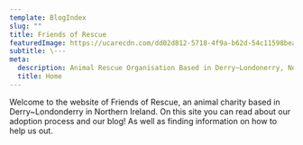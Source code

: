 ```yaml
---
template: BlogIndex
slug: ""
title: Friends of Rescue
featuredImage: https://ucarecdn.com/dd02d812-5718-4f9a-b62d-54c11598bea1/
subtitle: \---
meta:
  description: Animal Rescue Organisation Based in Derry~Londonerry, Northern Ireland
  title: Home
---
```

Welcome to the website of Friends of Rescue, an animal charity based in Derry~Londonderry in Northern Ireland. On this site you can read about our adoption process and our blog! As well as finding information on how to help us out.